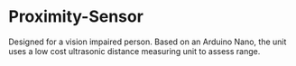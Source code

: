 # Proximity-Sensor
Designed for a vision impaired person. Based on an Arduino Nano, the unit uses a low cost ultrasonic distance measuring unit to assess range.
